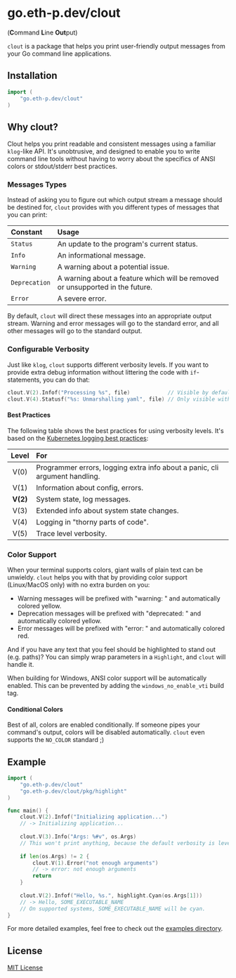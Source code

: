 # go.eth-p.dev/clout
(**C**ommand **L**ine **Out**put)

`clout` is a package that helps you print user-friendly output messages from your Go command line applications.


## Installation

```go
import (
    "go.eth-p.dev/clout"
)
```

## Why clout?

Clout helps you print readable and consistent messages using a familiar `klog`-like API. It's unobtrusive, and designed to enable you to write command line tools without having to worry about the specifics of ANSI colors or stdout/stderr best practices.

### Messages Types

Instead of asking you to figure out which output stream a message should be destined for, `clout` provides with you different types of messages that you can print:

|Constant|Usage|
|:--|:--|
|`Status`|An update to the program's current status.|
|`Info`|An informational message.|
|`Warning`|A warning about a potential issue.|
|`Deprecation`|A warning about a feature which will be removed or unsupported in the future.|
|`Error`|A severe error.|

By default, `clout` will direct these messages into an appropriate output stream. Warning and error messages will go to the standard error, and all other messages will go to the standard output.  

### Configurable Verbosity

Just like `klog`, `clout` supports different verbosity levels. If you want to provide extra debug information without littering the code with `if`-statements, you can do that:

```go
clout.V(2).Infof("Processing %s", file)            // Visible by default.
clout.V(4).Statusf("%s: Unmarshalling yaml", file) // Only visible with verbosity 4 or higher.
```

#### Best Practices

The following table shows the best practices for using verbosity levels. It's based on the [Kubernetes logging best practices](https://github.com/kubernetes/community/blob/master/contributors/devel/sig-instrumentation/logging.md):

|Level|For|
|:-:|:--|
|V(0)|Programmer errors, logging extra info about a panic, cli argument handling.|
|V(1)|Information about config, errors.|
|**V(2)**|System state, log messages.|
|V(3)|Extended info about system state changes.|
|V(4)|Logging in "thorny parts of code".|
|V(5)|Trace level verbosity.|

### Color Support

When your terminal supports colors, giant walls of plain text can be unwieldy. `clout` helps you with that by providing color support (Linux/MacOS only) with no extra burden on you:

- Warning messages will be prefixed with "warning: " and automatically colored yellow.
- Deprecation messages will be prefixed with "deprecated: " and automatically colored yellow.
- Error messages will be prefixed with "error: " and automatically colored red.

And if you have any text that you feel should be highlighted to stand out (e.g. paths)? You can simply wrap parameters in a `Highlight`, and `clout` will handle it.

When building for Windows, ANSI color support will be automatically enabled.
This can be prevented by adding the `windows_no_enable_vti` build tag.

#### Conditional Colors

Best of all, colors are enabled conditionally. If someone pipes your command's output, colors will be disabled automatically. `clout` even supports the `NO_COLOR` standard ;)



## Example

```go
import (
    "go.eth-p.dev/clout"
    "go.eth-p.dev/clout/pkg/highlight"
)

func main() {
    clout.V(2).Infof("Initializing application...")
    // -> Initializing application...
    
    clout.V(3).Info("Args: %#v", os.Args)
    // This won't print anything, because the default verbosity is level 2.
	
    if len(os.Args) != 2 {
        clout.V(1).Error("not enough arguments")
        // -> error: not enough arguments
        return
    }
    
    clout.V(2).Infof("Hello, %s.", highlight.Cyan(os.Args[1]))
    // -> Hello, SOME_EXECUTABLE_NAME
    // On supported systems, SOME_EXECUTABLE_NAME will be cyan.
}
```

For more detailed examples, feel free to check out the [examples directory](examples).


## License

[MIT License](LICENSE.md)
